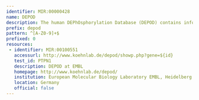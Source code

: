 ```yaml
---
identifier: MIR:00000428
name: DEPOD
description: The human DEPhOsphorylation Database (DEPOD) contains information on known human active phosphatases and their experimentally verified protein and nonprotein substrates. Reliability scores are provided for dephosphorylation interactions, according to the type of assay used, as well as the number of laboratories that have confirmed such interaction. Phosphatase and substrate entries are listed along with the dephosphorylation site, bioassay type, and original literature, and contain links to other resources.
prefix: depod
pattern: ^[A-Z0-9]+$
prefixed: 0
resources:
 - identifier: MIR:00100551
   accessurl: http://www.koehnlab.de/depod/showp.php?gene=${id}
   test_id: PTPN1
   description: DEPOD at EMBL
   homepage: http://www.koehnlab.de/depod/
   institution: European Molecular Biology Laboratory EMBL, Heidelberg
   location: Germany
   official: false
---
```


